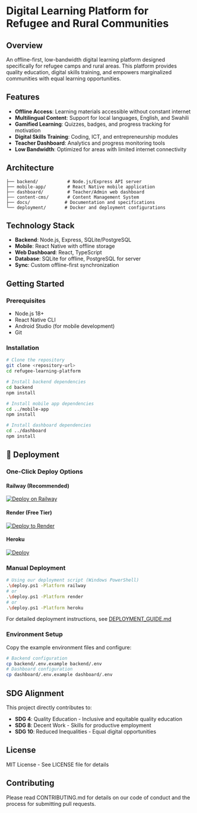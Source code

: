 # Digital Learning Platform for Refugee and Rural Communities

## Overview
An offline-first, low-bandwidth digital learning platform designed specifically for refugee camps and rural areas. This platform provides quality education, digital skills training, and empowers marginalized communities with equal learning opportunities.

## Features
- **Offline Access**: Learning materials accessible without constant internet
- **Multilingual Content**: Support for local languages, English, and Swahili
- **Gamified Learning**: Quizzes, badges, and progress tracking for motivation
- **Digital Skills Training**: Coding, ICT, and entrepreneurship modules
- **Teacher Dashboard**: Analytics and progress monitoring tools
- **Low Bandwidth**: Optimized for areas with limited internet connectivity

## Architecture
```
├── backend/           # Node.js/Express API server
├── mobile-app/        # React Native mobile application
├── dashboard/         # Teacher/Admin web dashboard
├── content-cms/       # Content Management System
├── docs/             # Documentation and specifications
└── deployment/       # Docker and deployment configurations
```

## Technology Stack
- **Backend**: Node.js, Express, SQLite/PostgreSQL
- **Mobile**: React Native with offline storage
- **Web Dashboard**: React, TypeScript
- **Database**: SQLite for offline, PostgreSQL for server
- **Sync**: Custom offline-first synchronization

## Getting Started

### Prerequisites
- Node.js 18+ 
- React Native CLI
- Android Studio (for mobile development)
- Git

### Installation
```bash
# Clone the repository
git clone <repository-url>
cd refugee-learning-platform

# Install backend dependencies
cd backend
npm install

# Install mobile app dependencies  
cd ../mobile-app
npm install

# Install dashboard dependencies
cd ../dashboard
npm install
```

## 🚀 Deployment

### One-Click Deploy Options

#### Railway (Recommended)
[![Deploy on Railway](https://railway.app/button.svg)](https://railway.app)

#### Render (Free Tier)
[![Deploy to Render](https://render.com/images/deploy-to-render-button.svg)](https://render.com)

#### Heroku
[![Deploy](https://www.herokucdn.com/deploy/button.svg)](https://heroku.com/deploy)

### Manual Deployment
```bash
# Using our deployment script (Windows PowerShell)
.\deploy.ps1 -Platform railway
# or
.\deploy.ps1 -Platform render  
# or
.\deploy.ps1 -Platform heroku
```

For detailed deployment instructions, see [DEPLOYMENT_GUIDE.md](deployment/DEPLOYMENT_GUIDE.md)

### Environment Setup
Copy the example environment files and configure:
```bash
# Backend configuration
cp backend/.env.example backend/.env
# Dashboard configuration  
cp dashboard/.env.example dashboard/.env
```

## SDG Alignment
This project directly contributes to:
- **SDG 4**: Quality Education - Inclusive and equitable quality education
- **SDG 8**: Decent Work - Skills for productive employment
- **SDG 10**: Reduced Inequalities - Equal digital opportunities

## License
MIT License - See LICENSE file for details

## Contributing
Please read CONTRIBUTING.md for details on our code of conduct and the process for submitting pull requests.
